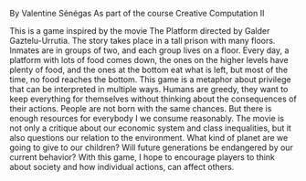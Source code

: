 By Valentine Sénégas
As part of the course Creative Computation II

This is a game inspired by the movie The Platform directed by Galder Gaztelu-Urrutia.
The story takes place in a tall prison with many floors. Inmates are in groups of two, and each group lives on a floor. Every day, a platform with lots of food comes down, the ones on the higher levels have plenty of food, and the ones at the bottom eat what is left, but most of the time, no food reaches the bottom.
This game is a metaphor about privilege that can be interpreted in multiple ways.
Humans are greedy, they want to keep everything for themselves without thinking about the consequences of their actions. People are not born with the same chances. But there is enough resources for everybody I we consume reasonably.
The movie is not only a critique about our economic system and class inequalities, but it also questions our relation to the environment. What kind of planet are we going to give to our children? Will future generations be endangered by our current behavior?
With this game, I hope to encourage players to think about society and how individual actions, can affect others.
